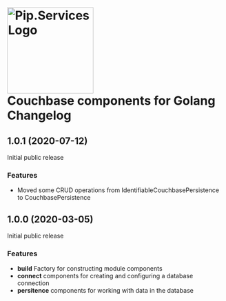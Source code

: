 # <img src="https://uploads-ssl.webflow.com/5ea5d3315186cf5ec60c3ee4/5edf1c94ce4c859f2b188094_logo.svg" alt="Pip.Services Logo" width="200"> <br/> Couchbase components for Golang Changelog

## <a name="1.0.1"></a> 1.0.1 (2020-07-12)

Initial public release

### Features

* Moved some CRUD operations from IdentifiableCouchbasePersistence to CouchbasePersistence


## <a name="1.0.0"></a> 1.0.0 (2020-03-05)

Initial public release

### Features

* **build** Factory for constructing module components
* **connect** components for creating and configuring a database connection
* **persitence** components for working with data in the database
